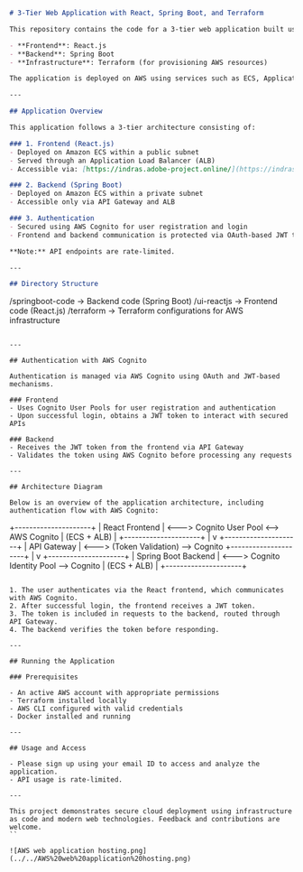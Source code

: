 ```markdown
# 3-Tier Web Application with React, Spring Boot, and Terraform

This repository contains the code for a 3-tier web application built using:

- **Frontend**: React.js  
- **Backend**: Spring Boot  
- **Infrastructure**: Terraform (for provisioning AWS resources)

The application is deployed on AWS using services such as ECS, Application Load Balancer (ALB), API Gateway, and Cognito for authentication and authorization.

---

## Application Overview

This application follows a 3-tier architecture consisting of:

### 1. Frontend (React.js)
- Deployed on Amazon ECS within a public subnet
- Served through an Application Load Balancer (ALB)
- Accessible via: [https://indras.adobe-project.online/](https://indras.adobe-project.online/)

### 2. Backend (Spring Boot)
- Deployed on Amazon ECS within a private subnet
- Accessible only via API Gateway and ALB

### 3. Authentication
- Secured using AWS Cognito for user registration and login
- Frontend and backend communication is protected via OAuth-based JWT tokens

**Note:** API endpoints are rate-limited.

---

## Directory Structure

```

/springboot-code   → Backend code (Spring Boot)
/ui-reactjs        → Frontend code (React.js)
/terraform         → Terraform configurations for AWS infrastructure

```

---

## Authentication with AWS Cognito

Authentication is managed via AWS Cognito using OAuth and JWT-based mechanisms.

### Frontend
- Uses Cognito User Pools for user registration and authentication
- Upon successful login, obtains a JWT token to interact with secured APIs

### Backend
- Receives the JWT token from the frontend via API Gateway
- Validates the token using AWS Cognito before processing any requests

---

## Architecture Diagram

Below is an overview of the application architecture, including authentication flow with AWS Cognito:

```

+---------------------+
\|   React Frontend    | <---> Cognito User Pool <--> AWS Cognito
\|  (ECS + ALB)        |
+---------------------+
|
v
+---------------------+
\|    API Gateway      | <---> (Token Validation) --> Cognito
+---------------------+
|
v
+---------------------+
\| Spring Boot Backend | <---> Cognito Identity Pool --> Cognito
\|   (ECS + ALB)       |
+---------------------+

```

1. The user authenticates via the React frontend, which communicates with AWS Cognito.
2. After successful login, the frontend receives a JWT token.
3. The token is included in requests to the backend, routed through API Gateway.
4. The backend verifies the token before responding.

---

## Running the Application

### Prerequisites

- An active AWS account with appropriate permissions
- Terraform installed locally
- AWS CLI configured with valid credentials
- Docker installed and running

---

## Usage and Access

- Please sign up using your email ID to access and analyze the application.
- API usage is rate-limited. 

---

This project demonstrates secure cloud deployment using infrastructure as code and modern web technologies. Feedback and contributions are welcome.
``

![AWS web application hosting.png](../../AWS%20web%20application%20hosting.png)
